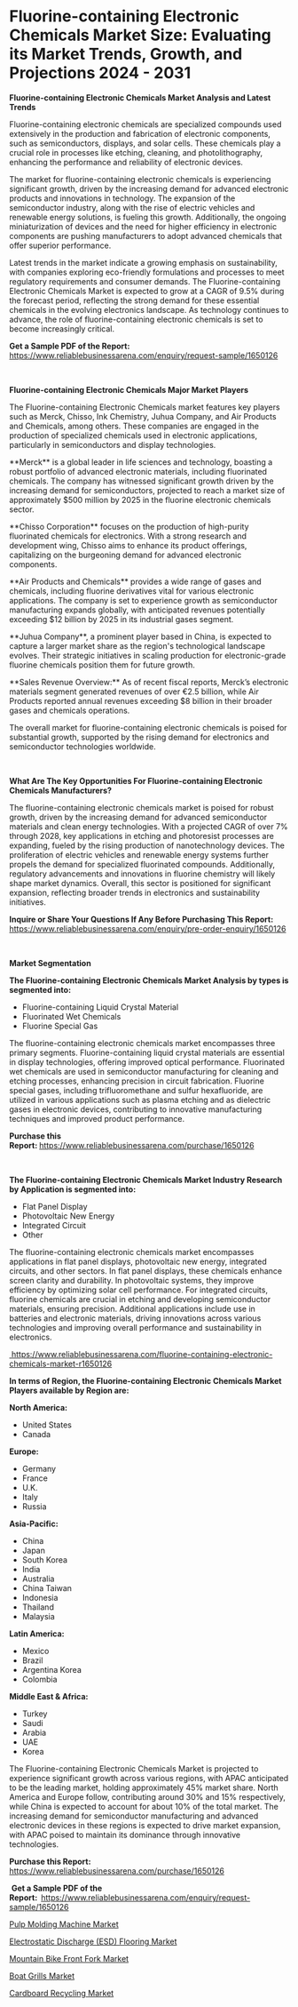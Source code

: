 <p><h1>Fluorine-containing Electronic Chemicals Market Size: Evaluating its Market Trends, Growth, and Projections 2024 - 2031</h1></p><p><strong>Fluorine-containing Electronic Chemicals Market Analysis and Latest Trends</strong></p>
<p><p>Fluorine-containing electronic chemicals are specialized compounds used extensively in the production and fabrication of electronic components, such as semiconductors, displays, and solar cells. These chemicals play a crucial role in processes like etching, cleaning, and photolithography, enhancing the performance and reliability of electronic devices.</p><p>The market for fluorine-containing electronic chemicals is experiencing significant growth, driven by the increasing demand for advanced electronic products and innovations in technology. The expansion of the semiconductor industry, along with the rise of electric vehicles and renewable energy solutions, is fueling this growth. Additionally, the ongoing miniaturization of devices and the need for higher efficiency in electronic components are pushing manufacturers to adopt advanced chemicals that offer superior performance.</p><p>Latest trends in the market indicate a growing emphasis on sustainability, with companies exploring eco-friendly formulations and processes to meet regulatory requirements and consumer demands. The Fluorine-containing Electronic Chemicals Market is expected to grow at a CAGR of 9.5% during the forecast period, reflecting the strong demand for these essential chemicals in the evolving electronics landscape. As technology continues to advance, the role of fluorine-containing electronic chemicals is set to become increasingly critical.</p></p>
<p><strong>Get a Sample PDF of the Report:&nbsp;</strong> <a href="https://www.reliablebusinessarena.com/enquiry/request-sample/1650126?utm_campaign=1288&utm_medium=2&utm_source=Github&utm_content=ia&utm_term=26092024&utm_id=fluorine-containing-electronic-chemicals">https://www.reliablebusinessarena.com/enquiry/request-sample/1650126</a></p>
<p>&nbsp;</p>
<p><strong>Fluorine-containing Electronic Chemicals Major Market Players</strong></p>
<p><p>The Fluorine-containing Electronic Chemicals market features key players such as Merck, Chisso, Ink Chemistry, Juhua Company, and Air Products and Chemicals, among others. These companies are engaged in the production of specialized chemicals used in electronic applications, particularly in semiconductors and display technologies.</p><p>**Merck** is a global leader in life sciences and technology, boasting a robust portfolio of advanced electronic materials, including fluorinated chemicals. The company has witnessed significant growth driven by the increasing demand for semiconductors, projected to reach a market size of approximately $500 million by 2025 in the fluorine electronic chemicals sector. </p><p>**Chisso Corporation** focuses on the production of high-purity fluorinated chemicals for electronics. With a strong research and development wing, Chisso aims to enhance its product offerings, capitalizing on the burgeoning demand for advanced electronic components. </p><p>**Air Products and Chemicals** provides a wide range of gases and chemicals, including fluorine derivatives vital for various electronic applications. The company is set to experience growth as semiconductor manufacturing expands globally, with anticipated revenues potentially exceeding $12 billion by 2025 in its industrial gases segment. </p><p>**Juhua Company**, a prominent player based in China, is expected to capture a larger market share as the region's technological landscape evolves. Their strategic initiatives in scaling production for electronic-grade fluorine chemicals position them for future growth.</p><p>**Sales Revenue Overview:** As of recent fiscal reports, Merck’s electronic materials segment generated revenues of over €2.5 billion, while Air Products reported annual revenues exceeding $8 billion in their broader gases and chemicals operations.</p><p>The overall market for fluorine-containing electronic chemicals is poised for substantial growth, supported by the rising demand for electronics and semiconductor technologies worldwide.</p></p>
<p>&nbsp;</p>
<p><strong>What Are The Key Opportunities For Fluorine-containing Electronic Chemicals Manufacturers?</strong></p>
<p><p>The fluorine-containing electronic chemicals market is poised for robust growth, driven by the increasing demand for advanced semiconductor materials and clean energy technologies. With a projected CAGR of over 7% through 2028, key applications in etching and photoresist processes are expanding, fueled by the rising production of nanotechnology devices. The proliferation of electric vehicles and renewable energy systems further propels the demand for specialized fluorinated compounds. Additionally, regulatory advancements and innovations in fluorine chemistry will likely shape market dynamics. Overall, this sector is positioned for significant expansion, reflecting broader trends in electronics and sustainability initiatives.</p></p>
<p><strong>Inquire or Share Your Questions If Any Before Purchasing This Report:</strong> <a href="https://www.reliablebusinessarena.com/enquiry/pre-order-enquiry/1650126?utm_campaign=1288&utm_medium=2&utm_source=Github&utm_content=ia&utm_term=26092024&utm_id=fluorine-containing-electronic-chemicals">https://www.reliablebusinessarena.com/enquiry/pre-order-enquiry/1650126</a></p>
<p>&nbsp;</p>
<p><strong>Market Segmentation</strong></p>
<p><strong>The Fluorine-containing Electronic Chemicals Market Analysis by types is segmented into:</strong></p>
<p><ul><li>Fluorine-containing Liquid Crystal Material</li><li>Fluorinated Wet Chemicals</li><li>Fluorine Special Gas</li></ul></p>
<p><p>The fluorine-containing electronic chemicals market encompasses three primary segments. Fluorine-containing liquid crystal materials are essential in display technologies, offering improved optical performance. Fluorinated wet chemicals are used in semiconductor manufacturing for cleaning and etching processes, enhancing precision in circuit fabrication. Fluorine special gases, including trifluoromethane and sulfur hexafluoride, are utilized in various applications such as plasma etching and as dielectric gases in electronic devices, contributing to innovative manufacturing techniques and improved product performance.</p></p>
<p><strong>Purchase this Report:&nbsp;</strong><a href="https://www.reliablebusinessarena.com/purchase/1650126?utm_campaign=1288&utm_medium=2&utm_source=Github&utm_content=ia&utm_term=26092024&utm_id=fluorine-containing-electronic-chemicals">https://www.reliablebusinessarena.com/purchase/1650126</a></p>
<p>&nbsp;</p>
<p><strong>The Fluorine-containing Electronic Chemicals Market Industry Research by Application is segmented into:</strong></p>
<p><ul><li>Flat Panel Display</li><li>Photovoltaic New Energy</li><li>Integrated Circuit</li><li>Other</li></ul></p>
<p><p>The fluorine-containing electronic chemicals market encompasses applications in flat panel displays, photovoltaic new energy, integrated circuits, and other sectors. In flat panel displays, these chemicals enhance screen clarity and durability. In photovoltaic systems, they improve efficiency by optimizing solar cell performance. For integrated circuits, fluorine chemicals are crucial in etching and developing semiconductor materials, ensuring precision. Additional applications include use in batteries and electronic materials, driving innovations across various technologies and improving overall performance and sustainability in electronics.</p></p>
<p><a href="https://www.reliablebusinessarena.com/fluorine-containing-electronic-chemicals-market-r1650126?utm_campaign=1288&utm_medium=2&utm_source=Github&utm_content=ia&utm_term=26092024&utm_id=fluorine-containing-electronic-chemicals">&nbsp;https://www.reliablebusinessarena.com/fluorine-containing-electronic-chemicals-market-r1650126</a></p>
<p><strong>In terms of Region, the Fluorine-containing Electronic Chemicals Market Players available by Region are:</strong></p>
<p>
    <p> <strong> North America: </strong>
        <ul>
            <li>United States</li>
            <li>Canada</li>
        </ul>
        </p> 
    <p> <strong> Europe: </strong>
        <ul>
            <li>Germany</li>
            <li>France</li>
            <li>U.K.</li>
            <li>Italy</li>
            <li>Russia</li>
        </ul>
        </p> 
    <p> <strong> Asia-Pacific: </strong>
        <ul>
            <li>China</li>
            <li>Japan</li>
            <li>South Korea</li>
            <li>India</li>
            <li>Australia</li>
            <li>China Taiwan</li>
            <li>Indonesia</li>
            <li>Thailand</li>
            <li>Malaysia</li>
        </ul>
        </p> 
    <p> <strong> Latin America: </strong>
        <ul>
            <li>Mexico</li>
            <li>Brazil</li>
            <li>Argentina Korea</li>
            <li>Colombia</li>
        </ul>
        </p> 
    <p> <strong> Middle East & Africa: </strong>
        <ul>
            <li>Turkey</li>
            <li>Saudi</li>
            <li>Arabia</li>
            <li>UAE</li>
            <li>Korea</li>
        </ul>
    </p>
    </p>
<p><p>The Fluorine-containing Electronic Chemicals Market is projected to experience significant growth across various regions, with APAC anticipated to be the leading market, holding approximately 45% market share. North America and Europe follow, contributing around 30% and 15% respectively, while China is expected to account for about 10% of the total market. The increasing demand for semiconductor manufacturing and advanced electronic devices in these regions is expected to drive market expansion, with APAC poised to maintain its dominance through innovative technologies.</p></p>
<p><strong>Purchase this Report: </strong><a href="https://www.reliablebusinessarena.com/purchase/1650126?utm_campaign=1288&utm_medium=2&utm_source=Github&utm_content=ia&utm_term=26092024&utm_id=fluorine-containing-electronic-chemicals">https://www.reliablebusinessarena.com/purchase/1650126</a></p>
<p>&nbsp;<strong>Get a Sample PDF of the Report:&nbsp;&nbsp;</strong><a href="https://www.reliablebusinessarena.com/enquiry/request-sample/1650126?utm_campaign=1288&utm_medium=2&utm_source=Github&utm_content=ia&utm_term=26092024&utm_id=fluorine-containing-electronic-chemicals">https://www.reliablebusinessarena.com/enquiry/request-sample/1650126</a></p>
<p><strong></strong></p>
<p><p><a href="https://www.linkedin.com/pulse/strategic-roadmap-success-global-pulp-molding-machine-market-da6he?trackingId=Zm39DGApR4%2BWHp%2Bn3qwW3A%3D%3D&utm_campaign=1288&utm_medium=2&utm_source=Github&utm_content=ia&utm_term=26092024&utm_id=fluorine-containing-electronic-chemicals">Pulp Molding Machine Market</a></p><p><a href="https://github.com/gulaimolin/Market-Research-Report-List-6/blob/main/electrostatic-discharge-esd-flooring-market.md?utm_campaign=1288&utm_medium=2&utm_source=Github&utm_content=ia&utm_term=26092024&utm_id=fluorine-containing-electronic-chemicals">Electrostatic Discharge (ESD) Flooring Market</a></p><p><a href="https://issuu.com/reportprime-2/docs/mountain-bike-front-fork-market-siz_ad1a4106aabd3c?utm_campaign=1288&utm_medium=2&utm_source=Github&utm_content=ia&utm_term=26092024&utm_id=fluorine-containing-electronic-chemicals">Mountain Bike Front Fork Market</a></p><p><a href="https://issuu.com/reportprime-2/docs/boat-grills-market-size-2030.pptx_f1d7283f2bf4df?utm_campaign=1288&utm_medium=2&utm_source=Github&utm_content=ia&utm_term=26092024&utm_id=fluorine-containing-electronic-chemicals">Boat Grills Market</a></p><p><a href="https://www.linkedin.com/pulse/cardboard-recycling-market-global-insights-sales-trends-nrb2e?trackingId=J7%2BOvPz4QJGJyHxMwf4wcw%3D%3D&utm_campaign=1288&utm_medium=2&utm_source=Github&utm_content=ia&utm_term=26092024&utm_id=fluorine-containing-electronic-chemicals">Cardboard Recycling Market</a></p></p>